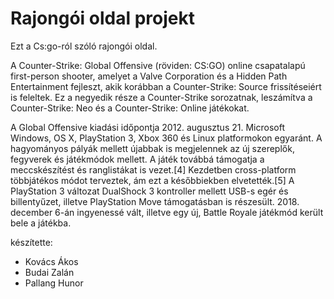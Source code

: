# Rajongói oldal projekt

Ezt a Cs:go-ról szóló rajongói oldal.

A Counter-Strike: Global Offensive (röviden: CS:GO) online csapatalapú first-person shooter, amelyet a Valve Corporation és a Hidden Path Entertainment fejleszt, akik korábban a Counter-Strike: Source frissítéseiért is feleltek. Ez a negyedik része a Counter-Strike sorozatnak, leszámítva a Counter-Strike: Neo és a Counter-Strike: Online játékokat.

A Global Offensive kiadási időpontja 2012. augusztus 21. Microsoft Windows, OS X, PlayStation 3, Xbox 360 és Linux platformokon egyaránt. A hagyományos pályák mellett újabbak is megjelennek az új szereplők, fegyverek és játékmódok mellett. A játék továbbá támogatja a meccskészítést és ranglistákat is vezet.[4] Kezdetben cross-platform többjátékos módot terveztek, ám ezt a későbbiekben elvetették.[5] A PlayStation 3 változat DualShock 3 kontroller mellett USB-s egér és billentyűzet, illetve PlayStation Move támogatásban is részesült. 2018. december 6-án ingyenessé vált, illetve egy új, Battle Royale játékmód került bele a játékba.

 készítette: 
 - Kovács Ákos
 - Budai Zalán
 - Pallang Hunor